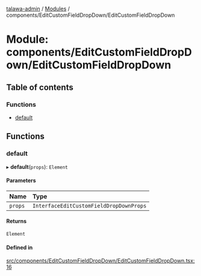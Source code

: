 [talawa-admin](../README.md) / [Modules](../modules.md) / components/EditCustomFieldDropDown/EditCustomFieldDropDown

# Module: components/EditCustomFieldDropDown/EditCustomFieldDropDown

## Table of contents

### Functions

- [default](components_EditCustomFieldDropDown_EditCustomFieldDropDown.md#default)

## Functions

### default

▸ **default**(`props`): `Element`

#### Parameters

| Name | Type |
| :------ | :------ |
| `props` | `InterfaceEditCustomFieldDropDownProps` |

#### Returns

`Element`

#### Defined in

[src/components/EditCustomFieldDropDown/EditCustomFieldDropDown.tsx:16](https://github.com/disha1202/talawa-admin/blob/b5fc6de/src/components/EditCustomFieldDropDown/EditCustomFieldDropDown.tsx#L16)
